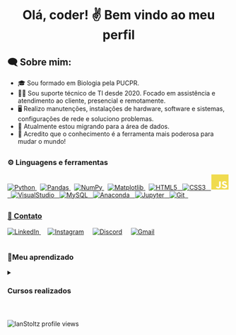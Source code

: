 <h1 align="center">Olá, coder! ✌️ Bem vindo ao meu perfil</h1>
<h2 align="left">🗨 Sobre mim:</h2>

 - 🎓 Sou formado em Biologia pela PUCPR.
 - 👨‍💻 Sou suporte técnico de TI desde 2020. Focado em assistência e atendimento ao cliente, presencial e remotamente.
 - 🖥️ Realizo manutenções, instalações de hardware, software e sistemas, configurações de rede e soluciono problemas.
 - 🌱 Atualmente estou migrando para a área de dados.
 - 💬 Acredito que o conhecimento é a ferramenta mais poderosa para mudar o mundo!

## <h3 align="left"> ⚙️ Linguagens e ferramentas </h3>
<p align="left"> 
 <a href="https://www.python.org" target="_blank" rel="noreferrer"> 
  <img src="https://cdn.jsdelivr.net/gh/devicons/devicon/icons/python/python-original.svg" alt="Python" width="40" height="40"/> </a> &nbsp;
 <a href="https://pandas.pydata.org/" target="_blank" rel="noreferrer"> 
  <img src="https://cdn.jsdelivr.net/gh/devicons/devicon/icons/pandas/pandas-original.svg" alt="Pandas" width="40" height="40"/> </a> &nbsp;
 <a href="https://numpy.org/" target="_blank" rel="noreferrer"> 
  <img src="https://cdn.jsdelivr.net/gh/devicons/devicon/icons/numpy/numpy-original.svg" alt="NumPy" width="40" height="40"/> </a> &nbsp;
 <a href="https://matplotlib.org/" target="_blank" rel="noreferrer">
  <img src="https://upload.wikimedia.org/wikipedia/commons/archive/0/01/20150219130407%21Created_with_Matplotlib-logo.svg" alt="Matplotlib" width="40" height="40"/> </a> &nbsp;
 <!---<a href="https://www.r-project.org/" target="_blank" rel="noreferrer"> 
  <img src="https://cdn.jsdelivr.net/gh/devicons/devicon/icons/r/r-original.svg" alt="R" width="40" height="40"/> &nbsp;--->
 <a href="https://www.w3.org/html/" target="_blank" rel="noreferrer"> 
  <img src="https://cdn.jsdelivr.net/gh/devicons/devicon/icons/html5/html5-plain-wordmark.svg" alt="HTML5" width="40" height="40"/> &nbsp;
  <img src="https://cdn.jsdelivr.net/gh/devicons/devicon/icons/css3/css3-plain-wordmark.svg" alt="CSS3" width="40" height="40"/> &nbsp;
 <a href="https://developer.mozilla.org/en-US/docs/Web/JavaScript" target="_blank" rel="noreferrer"> <img alt="JavaScript" height="35" width="40" src="https://raw.githubusercontent.com/devicons/devicon/master/icons/javascript/javascript-plain.svg"> &nbsp;
 <a href="https://code.visualstudio.com/" target="_blank" rel="noreferrer">
  <img src="https://cdn.jsdelivr.net/gh/devicons/devicon/icons/visualstudio/visualstudio-plain.svg" alt="VisualStudio" width="40" height="35" /> &nbsp;
  <a href="https://www.mysql.com/" target="_blank" rel="noreferrer">
   <img src="https://cdn.jsdelivr.net/gh/devicons/devicon/icons/mysql/mysql-original.svg" alt="MySQL" width="40" height="40"/> &nbsp;
 <a href="https://www.anaconda.com/" target="_blank" rel="noreferrer">
  <img src="https://cdn.jsdelivr.net/gh/devicons/devicon/icons/anaconda/anaconda-original.svg" alt="Anaconda" width="40" height="40"/> &nbsp;
 <a href="https://jupyter.org/" target="_blank" rel="noreferrer">
  <img src="https://cdn.jsdelivr.net/gh/devicons/devicon/icons/jupyter/jupyter-original-wordmark.svg" alt="Jupyter" width="40" height="40"/> &nbsp;
 <a href="https://git-scm.com/" target="_blank" rel="noreferrer"> 
  <img src="https://cdn.jsdelivr.net/gh/devicons/devicon/icons/git/git-plain.svg" alt="Git" width="40" height="35"/> &nbsp;

## <h3 align = "left"> 📱 Contato </h3> 
<p align = "left">
 <a href="https://www.linkedin.com/in/ianrstoltz098/" target="_blank" rel="noreferrer">
  <img src="https://cdn.jsdelivr.net/gh/devicons/devicon/icons/linkedin/linkedin-original.svg" alt="LinkedIn" width="35" height="35"> </a> &nbsp; &nbsp;
 <a href="https://www.instagram.com/technic.ian/" target="_blank" rel="noreferrer">
  <img src="https://raw.githubusercontent.com/rahuldkjain/github-profile-readme-generator/master/src/images/icons/Social/instagram.svg" alt="Instagram" height = "35" width="35"></a> &nbsp; &nbsp;
 <a href="https://discordapp.com/users/technic.ian" target="_blank" rel="noreferrer">
  <img src="https://assets-global.website-files.com/6257adef93867e50d84d30e2/636e0a69f118df70ad7828d4_icon_clyde_blurple_RGB.svg" alt="Discord" height = "35" width="35"></a> &nbsp; &nbsp;
   <a href = "mailto:ian.rstoltz@gmail.com">
    <img src="https://upload.wikimedia.org/wikipedia/commons/7/7e/Gmail_icon_%282020%29.svg" alt="Gmail" height = "35" width="35"></a> &nbsp; &nbsp;

#

<h3 align="left"> 📝Meu aprendizado </h3>
 <details>
  
 <summary> <h3> Cursos realizados </h3> </summary>
 
   <details> 
     <summary> Agile explorer - IBM </summary> <br> <blockquote>
     Compreensão dos valores, princípios e práticas Agile que ajudam a mudar a cultura e os comportamentos na maneira como as pessoas trabalham. Pode iniciar uma conversa Ágil com membros da equipe e colegas e pode 
     aplicar o método Ágil às operações e programas de trabalho que realiza em um ambiente acadêmico ou de trabalho. <br>
     <a href="https://www.credly.com/badges/448144d1-2089-4bf1-b92b-dab26bf2825e/public_url" target="_blank">Certificado</a>
   </blockquote> </details>
   <details>
    <summary> Applied Data Science with Python - IBM </summary> <br> <blockquote>
    Compreensão do uso de Jupyter e Python para ciência de dados, com capacidade de realização de análises e visualizações personalizadas de dados utilizando bibliotecas como Pandas, Scikit-learn, SciPy, Matplotlib, 
    Bokeh, Folium e Seaborn. Conhecimento das etapas essenciais para análise de dados. Conhecimento básico em machine learning. <br>
    <a href="https://www.credly.com/badges/d6f64b99-e969-47e2-ac60-9a62db593990/public_url" target="_blank">Certificado</a>
    </blockquote> </details>
   <details> 
    <summary> Cybersecurity fundamentals - IBM </summary> <br> <blockquote>
    Conhecimentos sobre conceitos, objetivos e práticas de cibersegurança. Incluindo ameaças cibernéticas, tipos de ataques, engenharia social, estudos de caso, estratégias de segurança em geral,  
    criptografia e abordagens comuns que as organizações adotam para prevenir, detectar e responder a ataques cibernéticos. <br>
    <a href="https://www.credly.com/badges/86d97ee8-b926-4ba2-b569-ca07b2a3bda9/public_url" target="_blank">Certificado</a>
   </blockquote> </details>
   <details> 
    <summary> Explorando tecnologias emergentes - IBM </summary> <br> <blockquote>
    Conhecimento de tecnologias emergentes que impulsionam o mercado atual: IA, blockchain, computação em nuvem, segurança cibernética, análise de dados e IOT. O indivíduo conhece conceitos 
    fundamentais, terminologia e como as tecnologias são aplicadas para resolver problemas em organizações e negócios. <br>
    <a href="https://www.credly.com/badges/0f2089bc-6eef-4c0c-acbe-129b93943854/public_url" target="_blank">Certificado</a>
   </blockquote> </details>
    <details>
    <summary> Habilidades profissionais - IBM </summary> <br> <blockquote>
    Conhecimento das habilidades necessárias para o bom desempenho profissional e as principais habilidades sociais necessárias na força de trabalho de tecnologia da informação. Incluindo criação e entrega de 
    apresentações. Uso de abordagens ágeis para trabalhar profissionalmente para entregar trabalho e experiências de qualidade aos clientes. Colaboração de forma eficaz com equipes. Comunicação com impacto. Manejo de  
    desafios de forma controlada e focada. Resolução de problemas e implementação de soluções. <br>
    <a href="https://www.credly.com/badges/657a7408-877a-4a54-881c-e08aa4604637/public_url" target="_blank">Certificado</a>
   </blockquote> </details>
   <details>
    <summary> Intro to SQL - Kaggle </summary> <br> <blockquote>
    Introdução ao SQL e BigQuery. Conhecimento do uso dos comandos Select, From, Where, Group By, Having, Count, Order By, As, With e Join <br>
    <a href="https://www.kaggle.com/learn/certification/ianstoltz/intro-to-sql" target="_blank">Certificado</a>
   </blockquote> </details>
   <details>
    <summary> IT fundamentals - IBM </summary> <br> <blockquote>
    Conhecimento de tecnologia da informação (TI), metodologias de solução de problemas e ferramentas e recursos que os profissionais de TI usam. Compreensão de informática, redes, hardware, software, atendimento ao 
    cliente e trabalho remoto. <br>
    <a href="https://www.credly.com/badges/3a66413a-44b9-49e1-97ee-9fbb93fec648/public_url" target="_blank">Certificado</a>
   </blockquote> </details>
   <details>
    <summary> Match (in progress) at Mastertech in partnership with IBM </summary> <br> <blockquote>
     <p><b>Módulo 1</b></p>
     <details>
      <summary> Gestão efetiva de demandas </summary> <br> <blockquote>
       Conhecimento de agilidade em processos e sua aplicação. Gestão ágil e visual. Conhecimento de processos, matrizes de prioridade, priorização e melhoria contínua.
     </blockquote> </details>
     <details>
      <summary> Operações de computadores e dispositivos digitais </summary> <br> <blockquote>   
       Conhecimento da história da computação, do funcionamento da internet, requisições web, URL's, identificação de conteúdo confiável, noções de hadware, software, arquitetura de sistemas, front e back-end.
     </blockquote> </details>
     <details>
      <summary> Resolução de problemas técnicos </summary> <br> <blockquote>
       Conhecimento de problemas técnicos, troubleshoting operacional, priorização durante o suporte. Conhecimento de fluxogramas, lógica e pensamento computacional durante a decomposição de um problema com o cliente ou 
       equipe, além de atitudes para prevenção desses problemas e também segurança ao lidar com dados. 
     </blockquote> </details>
     <details>
      <summary> Suporte de clientes digitais </summary> <br> <blockquote>
       Conhecimento de suporte tecnológico, demandas e aquisição de habilidades por meio de entrevistas com profissionais, conhecimento das carreiras de Help Desk, CX, CS, UI, UX.
     </blockquote> </details>
     <details>
      <summary> Técnicas de comunicação, vendas e gestão de crise </summary> <br> <blockquote>   
       Conhecimento de técnicas de comunicação não violenta, vieses de comunicação, Lei Geral de Proteção de Dados para lidar com informações pessoais e ambientais, habilidades de fala e escrita. 
     </blockquote> </details>
     <p><a href="https://drive.google.com/file/d/13V4GPO-tzWYgl6DOkZkdk9_SvUqEX8-T/view?usp=sharing" target="_blank">Certificado</a> </p>
     <p><b>Módulo 2</b></p>
     <details>
      <summary> Noções básicas da Internet </summary> <br> <blockquote>   
       Conhecimento do funcionamento de internets e da world wide web. Conhecimento de conceitos como nós, pacotes, portas, latência, protocolos, servidores, IP, DNS, etc. 
     </blockquote> </details>
     <details>
     <summary> Noções básicas de Git e GitHub </summary> <br> <blockquote>   
      Conhecimento dos modos de trabalho do repositório de controle de versões GitHub. Conhecimento da forma de utilização e dos principais conceitos e comandos em Git. Familiarização com a colaboração em equipe e 
      resolução de problemas.  
     </blockquote> </details>
     <details>
      <summary> Noções básicas de Programação </summary> <br> <blockquote>   
       Conhecimento dos princípios nos quais se baseiam as principais linguagens de programação mais usadas atualmente, suas diferenças, vantagens e desvantagens de cada tipo. Diferenciação entre linguagens compiladas, 
       interpretadas e seu funcionamento.
     </blockquote> </details>
     <details>
     <summary> Noções básicas de Python </summary> <br> <blockquote>   
      Conhecimento da sintaxe, tipos de dados, estrutura de dados, operadores, funções, variáveis, estruturas de condição, estruturas de controle, exceções e bibliotecas da lingugagem Python. 
     </blockquote> </details>
     <details>
      <summary> Programação em Python. Algoritmos. </summary> <br> <blockquote>   
       Conhecimento da complexidade de algoritmos, notação big-O, estrutura de dados, algoritmos de busca linear / binária e algoritmos de classificação.
     </blockquote> </details>
     <details>
      <summary> Programação Orientada a Objetos em Python </summary> <br> <blockquote>   
       Conhecimento da programação orientada a objetos em Python. Conhecimento de objetos e classes, construtores, linguagem unificada de modelagem (UML), herança, encapsulamento e polimorfismo. 
     </blockquote> </details>
     <details>
      <summary> Testes com Python </summary> <br> <blockquote>   
       Conhecimento da importância da testagem de algoritmos, principais testes de unidade e integração, bibliotecas para testes unitários e exceções assertivas.
     </blockquote> </details>
    </blockquote> </details>
   <details>
    <summary> Statistical Analysis in R at UFSCAR </summary> <br> <blockquote>
     Conhecimentos básicos em R, tidy Data, visualização de dados, distribuições, teorema central do limite, inferências estatísticas, análise de regressão, expressões regulares e manipulação de strings.  <br>
      <a href="https://drive.google.com/file/d/1XyWvptTxDaI6e21fAVqNifXfHUkw2b4C/view?usp=sharing" target="_blank">Certificado</a>
   </blockquote> </details>
   <details>
    <summary> Web development fundamentals at IBM </summary> <br> <blockquote>
     Conhecimento de conceitos de desenvolvimento web, processos para desenvolver, implantar e testar sites, e as ferramentas e linguagens de necessárias para tal. Compreensão de como desenvolver um site interativo 
     usando HTML, CSS e JavaScript em um ambiente de desenvolvimento integrado (IDE) <br>
     <a href="https://www.credly.com/badges/3efa8296-b57d-4e5f-b7c3-08fef52d4263/public_url" target="_blank">Certificado</a>
   </blockquote> </details>
</details>

#
<p align="left"> <img src="https://komarev.com/ghpvc/?username=IanStoltz&label=Profile%20views&color=0e75b6&style=flat" alt="IanStoltz profile views" /> </p>
